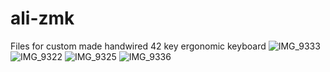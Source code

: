 # ali-zmk
Files for custom made handwired 42 key ergonomic keyboard 
![IMG_9333](https://github.com/user-attachments/assets/4d9a873c-3094-4054-a175-a992810cc661)
![IMG_9322](https://github.com/user-attachments/assets/f2872a11-a982-44c0-9e07-3e0b19715b62)
![IMG_9325](https://github.com/user-attachments/assets/690b5f30-4c62-4fca-846d-f70e7b0139e6)
![IMG_9336](https://github.com/user-attachments/assets/aff12a2f-bc4a-47a6-9e9f-89c7ab4ee2c5)

